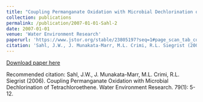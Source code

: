 ```yaml
---
title: "Coupling Permanganate Oxidation with Microbial Dechlorination of Tetrachloroethene"
collection: publications
permalink: /publication/2007-01-01-Sahl-2
date: 2007-01-01
venue: 'Water Environment Research'
paperurl: 'https://www.jstor.org/stable/23805197?seq=1#page_scan_tab_contents'
citation: 'Sahl, J.W., J. Munakata-Marr, M.L. Crimi, R.L. Siegrist (2006).  Coupling Permanganate Oxidation with Microbial Dechlorination of Tetrachloroethene.  Water Environment Research.  79(1): 5-12.'
---
```


<a href='https://www.jstor.org/stable/23805197?seq=1#page_scan_tab_contents'>Download paper here</a>

Recommended citation: Sahl, J.W., J. Munakata-Marr, M.L. Crimi, R.L. Siegrist (2006).  Coupling Permanganate Oxidation with Microbial Dechlorination of Tetrachloroethene.  Water Environment Research.  79(1): 5-12.